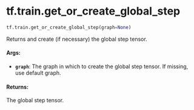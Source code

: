 <div itemscope itemtype="http://developers.google.com/ReferenceObject">
<meta itemprop="name" content="tf.train.get_or_create_global_step" />
<meta itemprop="path" content="Stable" />
</div>

# tf.train.get_or_create_global_step

``` python
tf.train.get_or_create_global_step(graph=None)
```

Returns and create (if necessary) the global step tensor.

#### Args:

* <b>`graph`</b>: The graph in which to create the global step tensor. If missing, use
    default graph.


#### Returns:

The global step tensor.